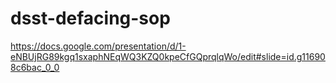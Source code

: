 # dsst-defacing-sop

https://docs.google.com/presentation/d/1-eNBUjRG89kgq1sxaphNEqWQ3KZQ0kpeCfGQprqlqWo/edit#slide=id.g116908c6bac_0_0
